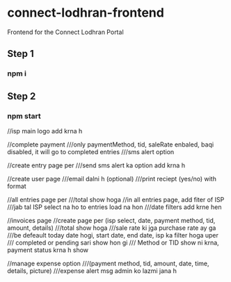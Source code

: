 # connect-lodhran-frontend

Frontend for the Connect Lodhran Portal

## Step 1

### npm i

## Step 2

### npm start

//isp main logo add krna h

//complete payment
///only paymentMethod, tid, saleRate enbaled, baqi disabled, it will go to completed entries
///sms alert option

//create entry page per
///send sms alert ka option add krna h

//create user page
///email dalni h (optional)
///print reciept (yes/no) with format

//all entries page per
///total show hoga
//in all entries page, add fiter of ISP
///jab tal ISP select na ho to entries load na hon
///date filters add krne hen

//invoices page
//create page per (isp select, date, payment method, tid, amount, details)
///total show hoga
///sale rate ki jga purchase rate ay ga 
///be defeault today date hogi, start date, end date, isp ka filter hoga uper
/// completed or pending sari show hon gi
/// Method or TID show ni krna, payment status krna h show


//manage expense option
///(payment method, tid, amount, date, time, details, picture)
///expense alert msg admin ko lazmi jana h